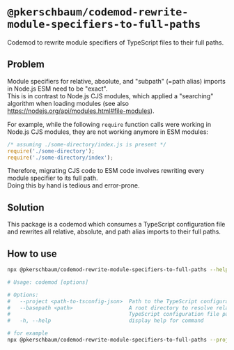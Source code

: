 # `@pkerschbaum/codemod-rewrite-module-specifiers-to-full-paths`

Codemod to rewrite module specifiers of TypeScript files to their full paths.

## Problem

Module specifiers for relative, absolute, and "subpath" (=path alias) imports in Node.js ESM need to be "exact".  
This is in contrast to Node.js CJS modules, which applied a "searching" algorithm when loading modules (see also <https://nodejs.org/api/modules.html#file-modules>).

For example, while the following `require` function calls were working in Node.js CJS modules, they are not working anymore in ESM modules:

```js
/* assuming ./some-directory/index.js is present */
require('./some-directory');
require('./some-directory/index');
```

Therefore, migrating CJS code to ESM code involves rewriting every module specifier to its full path.  
Doing this by hand is tedious and error-prone.

## Solution

This package is a codemod which consumes a TypeScript configuration file and rewrites all relative, absolute, and path alias imports to their full paths.

## How to use

```bash
npx @pkerschbaum/codemod-rewrite-module-specifiers-to-full-paths --help

# Usage: codemod [options]

# Options:
#   --project <path-to-tsconfig-json>  Path to the TypeScript configuration file (e.g. "./tsconfig.json").
#   --basepath <path>                  A root directory to resolve relative path entries in the TypeScript config file to (e.g. option "outDir"). If omitted, the directory of the
#                                      TypeScript configuration file passed with "--project" is used.
#   -h, --help                         display help for command

# for example
npx @pkerschbaum/codemod-rewrite-module-specifiers-to-full-paths --project=./path/to/tsconfig.json
```
